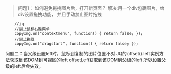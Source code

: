 > 问题1：
> 如何避免拖拽图片后，打开新页面？
> 解决:用一个div包裹图片，给div设置拖拽功能，
>并且手动禁止图片拖拽

```JS
    //jq
    //禁止鼠标右键菜单
    copyImg.on("contextmenu", function() { return false; });
    //禁止拖拽
    copyImg.on("dragstart", function() { return false; });
```

问题二：当父级设置left时，鼠标到复制的图片位置不对
JQ的offset().left实例方法获取到该DOM到可视区的left
offsetLeft获取到该DOM到父级的left
所以设置父级的left后会失效。
